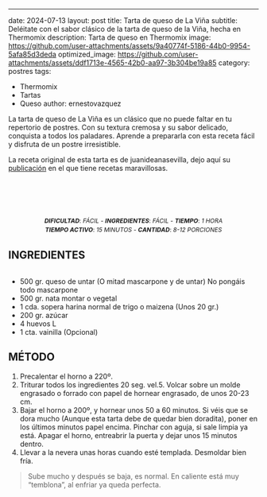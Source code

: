 ---
date: 2024-07-13
layout: post
title: Tarta de queso de La Viña
subtitle: Deléitate con el sabor clásico de la tarta de queso de la Viña, hecha en Thermomix
description: Tarta de queso en Thermomix
image: https://github.com/user-attachments/assets/9a40774f-5186-44b0-9954-5afa85d3deda
optimized_image: https://github.com/user-attachments/assets/ddf1713e-4565-42b0-aa97-3b304be19a85
category: postres
tags:
  - Thermomix
  - Tartas
  - Queso
author: ernestovazquez

La tarta de queso de La Viña es un clásico que no puede faltar en tu repertorio de postres. Con su textura cremosa y su sabor delicado, conquista a todos los paladares. Aprende a prepararla con esta receta fácil y disfruta de un postre irresistible.

La receta original de esta tarta es de juanideanasevilla, dejo aquí su [publicación](https://www.juanideanasevilla.com/thermomix/tarta-de-queso-la-vina) en el que tiene recetas maravillosas.

<div style="display: flex; justify-content: center; text-align: center; margin-bottom: 10px; font-size: 12px;">
  <div>
    <br>
    <br>
    <br>
    <br>
    <br>
    <p style="margin: 0; line-height: 1.5;"><em><strong>DIFICULTAD</strong></em>: <em>FÁCIL</em> - <em><strong>INGREDIENTES</strong></em>: <em>FÁCIL</em> - <em><strong>TIEMPO</strong></em>: <em>1 HORA</em></p>
    <p style="margin: 0; line-height: 1.5;"><em><strong>TIEMPO ACTIVO</strong></em>: <em>15 MINUTOS</em> - <em><strong>CANTIDAD</strong></em>: <em>8-12 PORCIONES</em></p>
  </div>
</div>


## INGREDIENTES

<div style="display: flex; justify-content: space-between;">
  <div style="flex: 1; margin-right: 20px;">
    <ul style="margin-bottom: 0;">
      <li>500 gr. queso de untar (O mitad mascarpone y de untar) No pongáis todo mascarpone</li>
      <li>500 gr. nata montar o vegetal</li>
      <li>1 cda. sopera harina normal de trigo o maizena (Unos 20 gr.)</li>
      <li>200 gr. azúcar</li>
      <li>4 huevos L</li>
      <li>1 cta. vainilla (Opcional)</li>
    </ul>
  </div>
</div>

## MÉTODO

1. Precalentar el horno a 220º.
2. Triturar todos los ingredientes 20 seg. vel.5. Volcar sobre un molde engrasado o forrado con papel de hornear engrasado, de unos 20-23 cm.
3. Bajar el horno a 200º, y hornear unos 50 a 60 minutos. Si véis que se dora mucho (Aunque esta tarta debe de quedar bien doradita), poner en los últimos minutos papel encima. Pinchar con aguja, si sale limpia ya está. Apagar el horno, entreabrir la puerta y dejar unos 15 minutos dentro.
4. Llevar a la nevera unas horas cuando esté templada. Desmoldar bien fría.

> Sube mucho y después se baja, es normal. En caliente está muy “temblona”, al enfriar ya queda perfecta.




